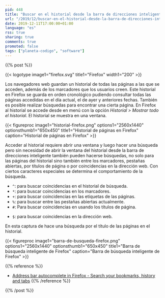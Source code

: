 ```yaml
---
pid: 448
title: "Buscar en el historial desde la barra de direcciones inteligente de Firefox"
url: "/2019/12/buscar-en-el-historial-desde-la-barra-de-direcciones-inteligente-de-firefox/"
date: 2019-12-11T17:00:00+01:00
language: "es"
rss: true
sharing: true
comments: true
promoted: false
tags: ["planeta-codigo", "software"]
---
```


{{% post %}}


{{< logotype image1="firefox.svg" title1="Firefox" width1="200" >}}

Los navegadores web guardan un historial de todas las páginas a las que se acceden, además de los marcadores que los usuarios creen. Este historial en Firefox se guarda en orden cronológico pudiendo consultar todas las páginas accedidas en el día actual, el de ayer y anteriores fechas. También es posible realizar búsquedas para encontrar una cierta página. En Firefox al historial se accede desde en menú con la opción _Historial > Mostrar todo el historial_. El historial se muestra en una ventana.

<div class="media">
    {{< figureproc
        image1="historial-firefox.png" options1="2560x1440" optionsthumb1="650x450" title1="Historial de páginas en Firefox"
        caption="Historial de páginas en Firefox" >}}
</div>


Acceder al historial requiere abrir una ventana y luego hacer una búsqueda pero sin necesidad de abrir la ventana del historial desde la barra de direcciones inteligente también pueden hacerse búsquedas, no solo para las páginas del historial sino también entre los marcadores, pestañas abiertas, por títulos de página o por coincidencias en la dirección web. Con ciertos caracteres especiales se determina el comportamiento de la búsqueda.

* <code>^</code>: para buscar coincidencias en el historial de búsqueda.
* <code>*</code>: para buscar coincidencias en los marcadores.
* <code>+</code>: para buscar coincidencias en las etiquetas de las páginas.
* <code>%</code>: para buscar entre las pestañas abiertas actualmente.
* <code>#</code>: Para buscar coincidencias en usando los títulos de página.
+ <code>$</code>: para buscar coincidencias en la dirección web.

En esta captura de hace una búsqueda por el título de las páginas en el historial.

<div class="media">
    {{< figureproc
        image1="barra-de-busqueda-firefox.png" options1="2560x1440" optionsthumb1="650x450" title1="Barra de búsqueda inteligente de Firefox"
        caption="Barra de búsqueda inteligente de Firefox" >}}
</div>

{{% reference %}}

* [Address bar autocomplete in Firefox - Search your bookmarks, history and tabs](https://support.mozilla.org/en-US/kb/address-bar-autocomplete-firefox?redirectlocale=en-US&redirectslug=awesome-bar-search-firefox-bookmarks-history-tabs)
{{% /reference %}}

{{% /post %}}

